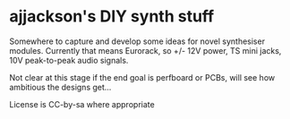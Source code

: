 # ajjackson's DIY synth stuff

Somewhere to capture and develop some ideas for novel synthesiser
modules. Currently that means Eurorack, so +/- 12V power, TS mini
jacks, 10V peak-to-peak audio signals.

Not clear at this stage if the end goal is perfboard or PCBs, will see
how ambitious the designs get...

License is CC-by-sa where appropriate
